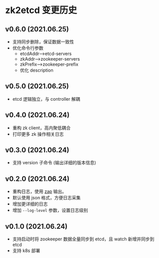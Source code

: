 # zk2etcd 变更历史

## v0.6.0 (2021.06.25)

* 支持同步删除，保证数据一致性
* 优化命令行参数
  * etcdAddr-->etcd-servers
  * zkAddr-->zookeeper-servers
  * zkPrefix-->zookeeper-prefix
  * 优化 description

## v0.5.0 (2021.06.25)

* etcd 逻辑独立，与 controller 解耦

## v0.4.0 (2021.06.24)

* 重构 zk client，高内聚低耦合
* 打印更多 zk 操作相关日志

## v0.3.0 (2021.06.24)

* 支持 version 子命令 (输出详细的版本信息)

## v0.2.0 (2021.06.24)

* 重构日志，使用 [zap](https://github.com/uber-go/zap) 输出。
* 默认使用 json 格式，方便日志采集
* 增加更详细的日志
* 增加 `--log-level` 参数，设置日志级别

## v0.1.0 (2021.06.24)

* 支持启动时将 zookeeper 数据全量同步到 etcd，且 watch 新增并同步到 etcd
* 支持 k8s 部署